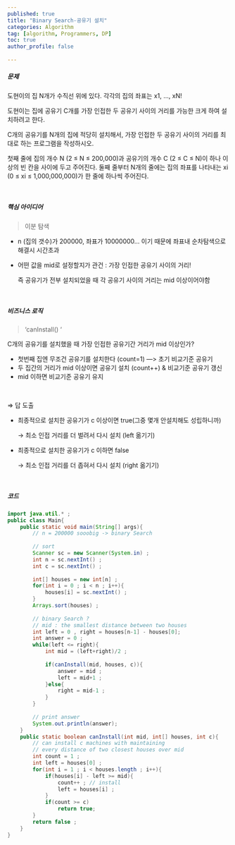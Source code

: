 ```yaml
---
published: true
title: "Binary Search-공유기 설치" 
categories: Algorithm 
tag: [algorithm, Programmers, DP] 
toc: true
author_profile: false 
  
---
```




##### 문제

도현이의 집 N개가 수직선 위에 있다. 각각의 집의 좌표는 x1, ..., xN!

도현이는 집에 공유기 C개를 가장 인접한 두 공유기 사이의 거리를 가능한 크게 하여 설치하려고 한다.

C개의 공유기를 N개의 집에 적당히 설치해서, 가장 인접한 두 공유기 사이의 거리를 최대로 하는 프로그램을 작성하시오.

첫째 줄에 집의 개수 N (2 ≤ N ≤ 200,000)과 공유기의 개수 C (2 ≤ C ≤ N)이 하나 이상의 빈 칸을 사이에 두고 주어진다. 둘째 줄부터 N개의 줄에는 집의 좌표를 나타내는 xi (0 ≤ xi ≤ 1,000,000,000)가 한 줄에 하나씩 주어진다.

<br>



##### 핵심 아이디어

> 이분 탐색

- n (집의 갯수)가 200000, 좌표가 10000000… 이기 때문에 좌표내 순차탐색으로 해결시 시간초과

- 어떤 값을 mid로 설정할지가 관건 : 가장 인접한 공유기 사이의 거리!

  즉 공유기가 전부 설치되었을 때 각 공유기 사이의 거리는 mid 이상이어야함

<br>



##### 비즈니스 로직

> ‘canInstall() ‘

C개의 공유기를 설치했을 때 가장 인접한 공유기간 거리가 mid 이상인가?

- 첫번째 집엔 무조건 공유기를 설치한다 (count=1) —> 초기 비교기준 공유기
- 두 집간의 거리가 mid 이상이면 공유기 설치 (count++) & 비교기준 공유기 갱신
- mid 이하면 비교기준 공유기 유지

<br>

⇒ 답 도출

- 최종적으로 설치한 공유기가 c 이상이면 true(그중 몇개 안설치해도 성립하니까)

  → 최소 인접 거리를 더 벌려서 다시 설치 (left 옮기기)

- 최종적으로 설치한 공유기가 c 이하면 false

  → 최소 인접 거리를 더 좁혀서 다시 설치 (right 옮기기)

<br>



##### 코드

```java
import java.util.* ;
public class Main{
    public static void main(String[] args){
        // n = 200000 sooobig -> binary Search 
        
        // sort 
        Scanner sc = new Scanner(System.in) ;
        int n = sc.nextInt() ;
        int c = sc.nextInt() ;
        
        int[] houses = new int[n] ; 
        for(int i = 0 ; i < n ; i++){
            houses[i] = sc.nextInt() ; 
        }
        Arrays.sort(houses) ; 
            
        // binary Search ? 
        // mid : the smallest distance between two houses 
        int left = 0 , right = houses[n-1] - houses[0]; 
        int answer = 0 ; 
        while(left <= right){
            int mid = (left+right)/2 ;
            
            if(canInstall(mid, houses, c)){
                answer = mid ;
                left = mid+1 ; 
            }else{
                right = mid-1 ; 
            }
        }
        
        // print answer 
        System.out.println(answer);
    }
    public static boolean canInstall(int mid, int[] houses, int c){
        // can install c machines with maintaining 
        // every distance of two closest houses over mid 
        int count = 1 ;
        int left = houses[0] ; 
        for(int i = 1 ; i < houses.length ; i++){
            if(houses[i] - left >= mid){
                count++ ; // install 
                left = houses[i] ; 
            }
            if(count >= c)
                return true; 
        }
        return false ; 
    }
}
```

<br>
